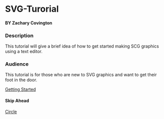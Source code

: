 # SVG-Turorial
#### BY Zachary Covington

### Description
This tutorial will give a brief idea of how to get started making SCG graphics using a text editor.
### Audience 
This tutorial is for those who are new to SVG graphics and want to get their foot in the door.

[Getting Started](https://github.com/zjcch7/SVG-Turorial/blob/main/Getting%20Started.md)

#### Skip Ahead
[Circle](https://github.com/zjcch7/SVG-Turorial/blob/main/Circle.md)

